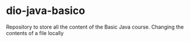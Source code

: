 # dio-java-basico
Repository to store all the content of the Basic Java course.
Changing the contents of a file locally
